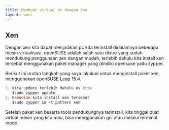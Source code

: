 ```yaml
---
title: Membuat virtual pc dengan Xen
layout: post
---
```


## Xen

Dengan xen kita dapat menjadikan pc kita terinstall didalamnya beberapa mesin virtualisasi. openSUSE adalah salah satu distro yang sudah mendukung penggunaan xen dengan mudah, terlebih dahulu kita install xen tersebut menggunakan paket manager yang dimiliki opensuse yaitu zypper.

Berikut ini urutan langkah yang saya lakukan untuk menginstall paket xen, menggunakan openSUSE Leap 15.4.
~~~ ruby
1. Kita update terlebih dahulu os kita  
   $sudo zypper update  
2. Kemudian kita install xen tersebut  
   $sudo zypper in -t pattern xen
~~~
Setelah paket xen beserta tools pendukungnya terinstall, kita tinggal buat virtual mesin yang kita mau, bisa menggunakan gui atau melalui terminal mode.



